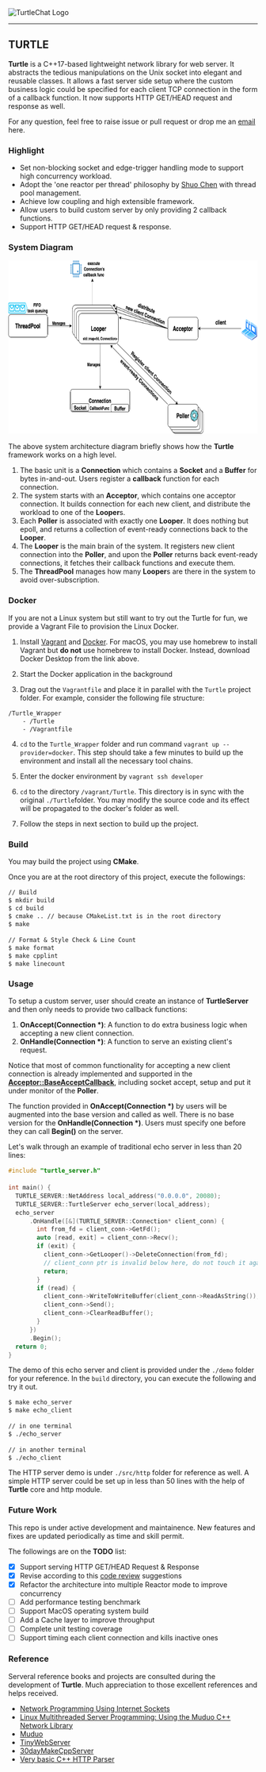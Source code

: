 <img src="image/ninja.jpeg" alt="TurtleChat Logo" height="250">

-----------------
## TURTLE

**Turtle** is a C++17-based lightweight network library for web server. It abstracts the tedious manipulations on the Unix socket into elegant and reusable classes. It allows a fast server side setup where the custom business logic could be specified for each client TCP connection in the form of a callback function. It now supports HTTP GET/HEAD request and response as well.

For any question, feel free to raise issue or pull request or drop me an [email](mailto:yukunj@andrew.cmu.edu) here.

### Highlight

+ Set non-blocking socket and edge-trigger handling mode to support high concurrency workload.
+ Adopt the 'one reactor per thread' philosophy by [Shuo Chen](https://github.com/chenshuo) with thread pool management.
+ Achieve low coupling and high extensible framework.
+ Allow users to build custom server by only providing 2 callback functions.
+ Support HTTP GET/HEAD request & response.

### System Diagram

<img src="image/system_architecture.png" alt="System Architecture" height="350">

The above system architecture diagram briefly shows how the **Turtle** framework works on a high level.

1. The basic unit is a **Connection** which contains a **Socket** and a **Buffer** for bytes in-and-out. Users register a **callback** function for each connection.
2. The system starts with an **Acceptor**, which contains one acceptor connection. It builds connection for each new client, and distribute the workload to one of the **Looper**s.
3. Each **Poller** is associated with exactly one **Looper**. It does nothing but epoll, and returns a collection of event-ready connections back to the **Looper**.
4. The **Looper** is the main brain of the system. It registers new client connection into the **Poller**, and upon the **Poller** returns back event-ready connections, it fetches their callback functions and execute them.
5. The **ThreadPool** manages how many **Looper**s are there in the system to avoid over-subscription.

### Docker

If you are not a Linux system but still want to try out the Turtle for fun, we provide a Vagrant File to provision the Linux Docker.

1. Install [Vagrant](https://www.vagrantup.com/downloads) and [Docker](https://docs.docker.com/desktop/). For macOS, you may use homebrew to install Vagrant but **do not** use homebrew to install Docker. Instead, download Docker Desktop from the link above.

2. Start the Docker application in the background

3. Drag out the `Vagrantfile` and place it in parallel with the `Turtle` project folder. For example, consider the following file structure:

```text
/Turtle_Wrapper
    - /Turtle
    - /Vagrantfile
```

4. `cd` to the `Turtle_Wrapper` folder and run command `vagrant up --provider=docker`. This step should take a few minutes to build up the environment and install all the necessary tool chains.

5. Enter the docker environment by `vagrant ssh developer`

6. `cd` to the directory `/vagrant/Turtle`. This directory is in sync with the original `./Turtle`folder. You may modify the source code and its effect will be propagated to the docker's folder as well.

7. Follow the steps in next section to build up the project.

### Build

You may build the project using **CMake**.

Once you are at the root directory of this project, execute the followings:

```console
// Build
$ mkdir build
$ cd build
$ cmake .. // because CMakeList.txt is in the root directory
$ make

// Format & Style Check & Line Count
$ make format
$ make cpplint
$ make linecount
```

### Usage


To setup a custom server, user should create an instance of **TurtleServer** and then only needs to provide two callback functions:
1. **OnAccept(Connection \*)**: A function to do extra business logic when accepting a new client connection.
2. **OnHandle(Connection \*)**: A function to serve an existing client's request.

Notice that most of common functionality for accepting a new client connection is already implemented and supported in the [**Acceptor::BaseAcceptCallback**](./src/include/acceptor.h), including socket accept, setup and put it under monitor of the **Poller**.

The function provided in **OnAccept(Connection \*)** by users will be augmented into the base version and called as well. There is no base version for the **OnHandle(Connection \*)**. Users must specify one before they can call **Begin()** on the server.

Let's walk through an example of traditional echo server in less than 20 lines:

```CPP
#include "turtle_server.h"

int main() {
  TURTLE_SERVER::NetAddress local_address("0.0.0.0", 20080);
  TURTLE_SERVER::TurtleServer echo_server(local_address);
  echo_server
      .OnHandle([&](TURTLE_SERVER::Connection* client_conn) {
        int from_fd = client_conn->GetFd();
        auto [read, exit] = client_conn->Recv();
        if (exit) {
          client_conn->GetLooper()->DeleteConnection(from_fd);
          // client_conn ptr is invalid below here, do not touch it again
          return;
        }
        if (read) {
          client_conn->WriteToWriteBuffer(client_conn->ReadAsString());
          client_conn->Send();
          client_conn->ClearReadBuffer();
        }
      })
      .Begin();
  return 0;
}
```
The demo of this echo server and client is provided under the `./demo` folder for your reference. In the `build` directory, you can execute the following and try it out.

```console
$ make echo_server
$ make echo_client

// in one terminal
$ ./echo_server

// in another terminal
$ ./echo_client
```

The HTTP server demo is under `./src/http` folder for reference as well. A simple HTTP server could be set up in less than 50 lines with the help of **Turtle** core and http module. 

### Future Work
This repo is under active development and maintainence. New features and fixes are updated periodically as time and skill permit.

The followings are on the **TODO** list:

- [x] Support serving HTTP GET/HEAD Request & Response
- [x] Revise according to this [code review](https://codereview.stackexchange.com/questions/282220/tiny-network-web-framework-library-in-c) suggestions
- [x] Refactor the architecture into multiple Reactor mode to improve concurrency
- [ ] Add performance testing benchmark
- [ ] Support MacOS operating system build
- [ ] Add a Cache layer to improve throughput
- [ ] Complete unit testing coverage
- [ ] Support timing each client connection and kills inactive ones

### Reference

Serveral reference books and projects are consulted during the development of **Turtle**. Much appreciation to those excellent references and helps received.

+ [Network Programming Using Internet Sockets](https://beej.us/guide/bgnet/)
+ [Linux Multithreaded Server Programming: Using the Muduo C++ Network Library](http://www.amazon.cn/dp/B00FF1XYJI)
+ [Muduo](https://github.com/chenshuo/muduo)
+ [TinyWebServer](https://github.com/qinguoyi/TinyWebServer)
+ [30dayMakeCppServer](https://github.com/yuesong-feng/30dayMakeCppServer)
+ [Very basic C++ HTTP Parser](https://codereview.stackexchange.com/questions/205704/very-basic-c-http-parser)